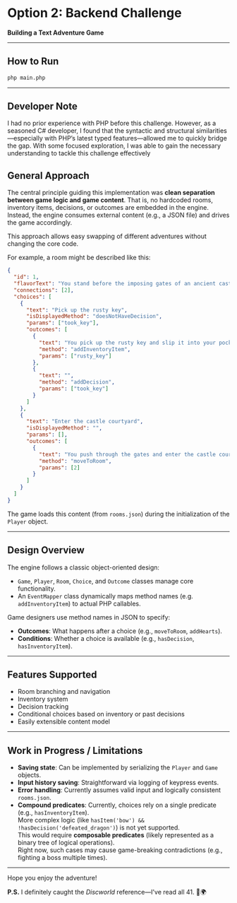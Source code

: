 # Option 2: Backend Challenge  
**Building a Text Adventure Game**

---

## How to Run

```bash
php main.php
```

---

## Developer Note

I had no prior experience with PHP before this challenge. However, as a seasoned C# developer, I found that the syntactic and structural similarities—especially with PHP’s latest typed features—allowed me to quickly bridge the gap. With some focused exploration, I was able to gain the necessary understanding to tackle this challenge effectively

## General Approach

The central principle guiding this implementation was **clean separation between game logic and game content**. That is, no hardcoded rooms, inventory items, decisions, or outcomes are embedded in the engine. Instead, the engine consumes external content (e.g., a JSON file) and drives the game accordingly.

This approach allows easy swapping of different adventures without changing the core code.

For example, a room might be described like this:

```json
{
  "id": 1,
  "flavorText": "You stand before the imposing gates of an ancient castle. The iron gates creak in the wind, and you notice a rusty key lying on the ground nearby.",
  "connections": [2],
  "choices": [
    {
      "text": "Pick up the rusty key",
      "isDisplayedMethod": "doesNotHaveDecision",
      "params": ["took_key"],
      "outcomes": [
        {
          "text": "You pick up the rusty key and slip it into your pocket.",
          "method": "addInventoryItem",
          "params": ["rusty_key"]
        },
        {
          "text": "",
          "method": "addDecision",
          "params": ["took_key"]
        }
      ]
    },
    {
      "text": "Enter the castle courtyard",
      "isDisplayedMethod": "",
      "params": [],
      "outcomes": [
        {
          "text": "You push through the gates and enter the castle courtyard.",
          "method": "moveToRoom",
          "params": [2]
        }
      ]
    }
  ]
}
```

The game loads this content (from `rooms.json`) during the initialization of the `Player` object.

---

## Design Overview

The engine follows a classic object-oriented design:

- `Game`, `Player`, `Room`, `Choice`, and `Outcome` classes manage core functionality.
- An `EventMapper` class dynamically maps method names (e.g. `addInventoryItem`) to actual PHP callables.

Game designers use method names in JSON to specify:
- **Outcomes**: What happens after a choice (e.g., `moveToRoom`, `addHearts`).
- **Conditions**: Whether a choice is available (e.g., `hasDecision`, `hasInventoryItem`).

---

## Features Supported

- Room branching and navigation  
- Inventory system  
- Decision tracking  
- Conditional choices based on inventory or past decisions  
- Easily extensible content model

---

## Work in Progress / Limitations

- **Saving state**: Can be implemented by serializing the `Player` and `Game` objects.
- **Input history saving**: Straightforward via logging of keypress events.
- **Error handling**: Currently assumes valid input and logically consistent `rooms.json`.
- **Compound predicates**: Currently, choices rely on a single predicate (e.g., `hasInventoryItem`).  
  More complex logic (like `hasItem('bow') && !hasDecision('defeated_dragon')`) is not yet supported.  
  This would require **composable predicates** (likely represented as a binary tree of logical operations).  
  Right now, such cases may cause game-breaking contradictions (e.g., fighting a boss multiple times).

---

Hope you enjoy the adventure!

**P.S.** I definitely caught the *Discworld* reference—I've read all 41. 🐢🌍
